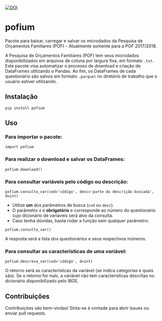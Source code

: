 [![DOI](https://zenodo.org/badge/875832312.svg)](https://doi.org/10.5281/zenodo.13958863)

# pofium

Pacote para baixar, carregar e salvar os microdados da Pesquisa de Orçamentos Familiares (POF) - Atualmente somente para a POF 2017/2018.

A Pesquisa de Orçamentos Familiares (POF) tem seus microdados disponibilizados em arquivos de coluna por largura fixa, em formato `.txt`. Este pacote visa automatizar o processo de download e criação de DataFrames utilizando o Pandas. Ao fim, os DataFrames de cada questionário são salvos em formato `.parquet` no diretório de trabalho que o usuário estiver utilizando.

## Instalação

`pip install pofium`

## Uso

### Para importar o pacote:

`import pofium`

### Para realizar o download e salvar os DataFrames:

`pofium.download()`

### Para consultar variáveis pelo código ou descrição:

`pofium.consulta_var(cod='código', desc='parte da descrição buscada', d=int)`

- Utilize **um** dos parâmetros de busca (`cod` ou `desc`).
- O parâmetro `d` é **obrigatório** e corresponde ao número do questionário cujo dicionário de variáveis será alvo da consulta.
- Caso tenha dúvidas, basta rodar a função sem qualquer parâmetro:

`pofium.consulta_var()`

A resposta será a lista dos questionários e seus respectivos números.

### Para consultar as características de uma variável:

`pofium.descreva_var(cod='código', d=int)`

O retorno será as características da variável (se indica categorias e quais são). Se o retorno for nulo, a variável não tem características descritas no dicionário disponibilizado pelo IBGE.

## Contribuições

Contribuições são bem-vindas! Sinta-se à vontade para abrir issues ou enviar pull requests.
